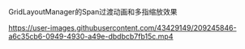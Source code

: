 GridLayoutManager的Span过渡动画和多指缩放效果


https://user-images.githubusercontent.com/43429149/209245846-a6c35cb6-0949-4930-a49e-dbdbcb7fb15c.mp4

